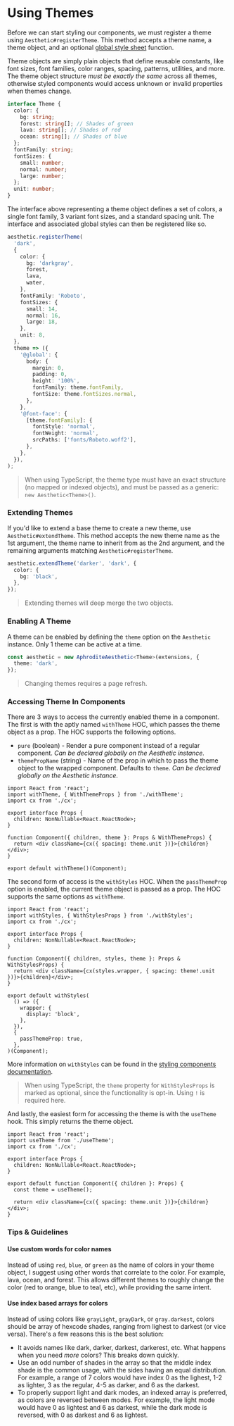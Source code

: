 # Using Themes

Before we can start styling our components, we must register a theme using
`Aesthetic#registerTheme`. This method accepts a theme name, a theme object, and an optional
[global style sheet](./unified/global-at.md) function.

Theme objects are simply plain objects that define reusable constants, like font sizes, font
families, color ranges, spacing, patterns, utilities, and more. The theme object structure _must be
exactly the same_ across all themes, otherwise styled components would access unknown or invalid
properties when themes change.

```ts
interface Theme {
  color: {
    bg: string;
    forest: string[]; // Shades of green
    lava: string[]; // Shades of red
    ocean: string[]; // Shades of blue
  };
  fontFamily: string;
  fontSizes: {
    small: number;
    normal: number;
    large: number;
  };
  unit: number;
}
```

The interface above representing a theme object defines a set of colors, a single font family, 3
variant font sizes, and a standard spacing unit. The interface and associated global styles can then
be registered like so.

```ts
aesthetic.registerTheme(
  'dark',
  {
    color: {
      bg: 'darkgray',
      forest,
      lava,
      water,
    },
    fontFamily: 'Roboto',
    fontSizes: {
      small: 14,
      normal: 16,
      large: 18,
    },
    unit: 8,
  },
  theme => ({
    '@global': {
      body: {
        margin: 0,
        padding: 0,
        height: '100%',
        fontFamily: theme.fontFamily,
        fontSize: theme.fontSizes.normal,
      },
    },
    '@font-face': {
      [theme.fontFamily]: {
        fontStyle: 'normal',
        fontWeight: 'normal',
        srcPaths: ['fonts/Roboto.woff2'],
      },
    },
  }),
);
```

> When using TypeScript, the theme type must have an exact structure (no mapped or indexed objects),
> and must be passed as a generic: `new Aesthetic<Theme>()`.

### Extending Themes

If you'd like to extend a base theme to create a new theme, use `Aesthetic#extendTheme`. This method
accepts the new theme name as the 1st argument, the theme name to inherit from as the 2nd argument,
and the remaining arguments matching `Aesthetic#registerTheme`.

```ts
aesthetic.extendTheme('darker', 'dark', {
  color: {
    bg: 'black',
  },
});
```

> Extending themes will deep merge the two objects.

### Enabling A Theme

A theme can be enabled by defining the `theme` option on the `Aesthetic` instance. Only 1 theme can
be active at a time.

```ts
const aesthetic = new AphroditeAesthetic<Theme>(extensions, {
  theme: 'dark',
});
```

> Changing themes requires a page refresh.

### Accessing Theme In Components

There are 3 ways to access the currently enabled theme in a component. The first is with the aptly
named `withTheme` HOC, which passes the theme object as a prop. The HOC supports the following
options.

- `pure` (boolean) - Render a pure component instead of a regular component. _Can be declared
  globally on the Aesthetic instance._
- `themePropName` (string) - Name of the prop in which to pass the theme object to the wrapped
  component. Defaults to `theme`. _Can be declared globally on the Aesthetic instance._

```tsx
import React from 'react';
import withTheme, { WithThemeProps } from './withTheme';
import cx from './cx';

export interface Props {
  children: NonNullable<React.ReactNode>;
}

function Component({ children, theme }: Props & WithThemeProps) {
  return <div className={cx({ spacing: theme.unit })}>{children}</div>;
}

export default withTheme()(Component);
```

The second form of access is the `withStyles` HOC. When the `passThemeProp` option is enabled, the
current theme object is passed as a prop. The HOC supports the same options as `withTheme`.

```tsx
import React from 'react';
import withStyles, { WithStylesProps } from './withStyles';
import cx from './cx';

export interface Props {
  children: NonNullable<React.ReactNode>;
}

function Component({ children, styles, theme }: Props & WithStylesProps) {
  return <div className={cx(styles.wrapper, { spacing: theme!.unit })}>{children}</div>;
}

export default withStyles(
  () => ({
    wrapper: {
      display: 'block',
    },
  }),
  {
    passThemeProp: true,
  },
)(Component);
```

More information on `withStyles` can be found in the [styling components documentation](./style.md).

> When using TypeScript, the `theme` property for `WithStylesProps` is marked as optional, since the
> functionality is opt-in. Using `!` is required here.

And lastly, the easiest form for accessing the theme is with the `useTheme` hook. This simply
returns the theme object.

```tsx
import React from 'react';
import useTheme from './useTheme';
import cx from './cx';

export interface Props {
  children: NonNullable<React.ReactNode>;
}

export default function Component({ children }: Props) {
  const theme = useTheme();

  return <div className={cx({ spacing: theme.unit })}>{children}</div>;
}
```

### Tips & Guidelines

#### Use custom words for color names

Instead of using `red`, `blue`, or `green` as the name of colors in your theme object, I suggest
using other words that correlate to the color. For example, lava, ocean, and forest. This allows
different themes to roughly change the color (red to orange, blue to teal, etc), while providing the
same intent.

#### Use index based arrays for colors

Instead of using colors like `grayLight`, `grayDark`, or `gray.darkest`, colors should be array of
hexcode shades, ranging from lighest to darkest (or vice versa). There's a few reasons this is the
best solution:

- It avoids names like dark, darker, darkest, darkerest, etc. What happens when you need _more_
  colors? This breaks down quickly.
- Use an odd number of shades in the array so that the middle index shade is the common usage, with
  the sides having an equal distribution. For example, a range of 7 colors would have index 0 as the
  lighest, 1-2 as lighter, 3 as the regular, 4-5 as darker, and 6 as the darkest.
- To properly support light and dark modes, an indexed array is preferred, as colors are reversed
  between modes. For example, the light mode would have 0 as lightest and 6 as darkest, while the
  dark mode is reversed, with 0 as darkest and 6 as lightest.
